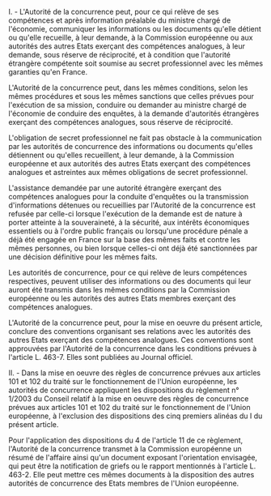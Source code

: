 I. - L'Autorité de la concurrence peut, pour ce qui relève de ses compétences et après information préalable du ministre chargé de l'économie, communiquer les informations ou les documents qu'elle détient ou qu'elle recueille, à leur demande, à la Commission européenne ou aux autorités des autres Etats exerçant des compétences analogues, à leur demande, sous réserve de réciprocité, et à condition que l'autorité étrangère compétente soit soumise au secret professionnel avec les mêmes garanties qu'en France.

L'Autorité de la concurrence peut, dans les mêmes conditions, selon les mêmes procédures et sous les mêmes sanctions que celles prévues pour l'exécution de sa mission, conduire ou demander au ministre chargé de l'économie de conduire des enquêtes, à la demande d'autorités étrangères exerçant des compétences analogues, sous réserve de réciprocité.

L'obligation de secret professionnel ne fait pas obstacle à la communication par les autorités de concurrence des informations ou documents qu'elles détiennent ou qu'elles recueillent, à leur demande, à la Commission européenne et aux autorités des autres Etats exerçant des compétences analogues et astreintes aux mêmes obligations de secret professionnel.

L'assistance demandée par une autorité étrangère exerçant des compétences analogues pour la conduite d'enquêtes ou la transmission d'informations détenues ou recueillies par l'Autorité de la concurrence est refusée par celle-ci lorsque l'exécution de la demande est de nature à porter atteinte à la souveraineté, à la sécurité, aux intérêts économiques essentiels ou à l'ordre public français ou lorsqu'une procédure pénale a déjà été engagée en France sur la base des mêmes faits et contre les mêmes personnes, ou bien lorsque celles-ci ont déjà été sanctionnées par une décision définitive pour les mêmes faits.

Les autorités de concurrence, pour ce qui relève de leurs compétences respectives, peuvent utiliser des informations ou des documents qui leur auront été transmis dans les mêmes conditions par la Commission européenne ou les autorités des autres Etats membres exerçant des compétences analogues.

L'Autorité de la concurrence peut, pour la mise en oeuvre du présent article, conclure des conventions organisant ses relations avec les autorités des autres Etats exerçant des compétences analogues. Ces conventions sont approuvées par l'Autorité de la concurrence dans les conditions prévues à l'article L. 463-7. Elles sont publiées au Journal officiel.

II. - Dans la mise en oeuvre des règles de concurrence prévues aux articles 101 et 102 du traité sur le fonctionnement de l'Union européenne, les autorités de concurrence appliquent les dispositions du règlement n° 1/2003 du Conseil relatif à la mise en oeuvre des règles de concurrence prévues aux articles 101 et 102 du traité sur le fonctionnement de l'Union européenne, à l'exclusion des dispositions des cinq premiers alinéas du I du présent article.

Pour l'application des dispositions du 4 de l'article 11 de ce règlement, l'Autorité de la concurrence transmet à la Commission européenne un résumé de l'affaire ainsi qu'un document exposant l'orientation envisagée, qui peut être la notification de griefs ou le rapport mentionnés à l'article L. 463-2. Elle peut mettre ces mêmes documents à la disposition des autres autorités de concurrence des Etats membres de l'Union européenne.
